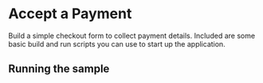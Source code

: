 # Accept a Payment

Build a simple checkout form to collect payment details. Included are some basic
build and run scripts you can use to start up the application.

## Running the sample

